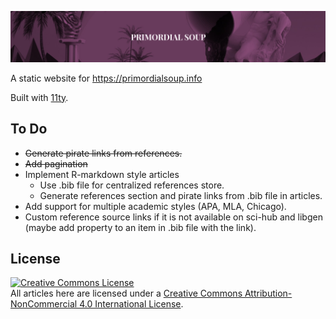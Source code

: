 ![](/images/soup-cover.png)

A static website for https://primordialsoup.info

Built with [11ty](https://www.11ty.dev/).

## To Do

- ~~Generate pirate links from references.~~
- ~~Add pagination~~
- Implement R-markdown style articles
  - Use .bib file for centralized references store.
  - Generate references section and pirate links from .bib file in articles.
- Add support for multiple academic styles (APA, MLA, Chicago).
- Custom reference source links if it is not available on sci-hub and libgen (maybe add property to an item in .bib file with the link).

## License

<a rel="license" href="http://creativecommons.org/licenses/by-nc/4.0/"><img alt="Creative Commons License" style="border-width:0" src="https://i.creativecommons.org/l/by-nc/4.0/88x31.png"/>
</a><br/>All articles here are licensed under a
<a rel="license" href="http://creativecommons.org/licenses/by-nc/4.0/">Creative Commons Attribution-NonCommercial 4.0
International License</a>.
